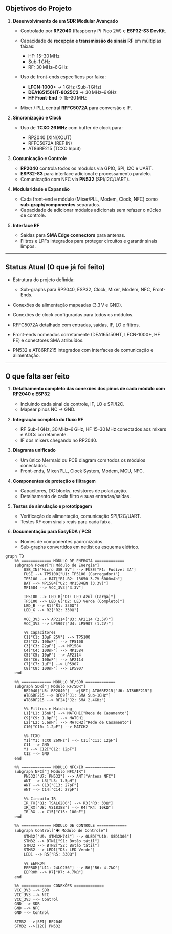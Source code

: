 ## **Objetivos do Projeto**

1. **Desenvolvimento de um SDR Modular Avançado**

   * Controlado por **RP2040** (Raspberry Pi Pico 2W) e **ESP32-S3 DevKit**.
   * Capacidade de **recepção e transmissão de sinais RF** em múltiplas faixas:

     * HF: 15–30 MHz
     * Sub-1 GHz
     * RF: 30 MHz–6 GHz
   * Uso de front-ends específicos por faixa:

     * **LFCN-1000+** → 1 GHz (Sub-1 GHz)
     * **DEA165150HT-8025C2** → 30 MHz–6 GHz
     * **HF Front-End** → 15–30 MHz
   * Mixer / PLL central **RFFC5072A** para conversão e IF.

2. **Sincronização e Clock**

   * Uso de **TCXO 26 MHz** com buffer de clock para:

     * RP2040 (XIN/XOUT)
     * RFFC5072A (REF IN)
     * AT86RF215 (TCXO Input)

3. **Comunicação e Controle**

   * **RP2040** controla todos os módulos via GPIO, SPI, I2C e UART.
   * **ESP32-S3** para interface adicional e processamento paralelo.
   * Comunicação com NFC via **PN532** (SPI/I2C/UART).

4. **Modularidade e Expansão**

   * Cada front-end e módulo (Mixer/PLL, Modem, Clock, NFC) como **sub-graph/componentes** separados.
   * Capacidade de adicionar módulos adicionais sem refazer o núcleo de controle.

5. **Interface RF**

   * Saídas para **SMA Edge connectors** para antenas.
   * Filtros e LPFs integrados para proteger circuitos e garantir sinais limpos.

---

## **Status Atual (O que já foi feito)**

* Estrutura do projeto definida:

  * Sub-graphs para RP2040, ESP32, Clock, Mixer, Modem, NFC, Front-Ends.
* Conexões de alimentação mapeadas (3.3 V e GND).
* Conexões de clock configuradas para todos os módulos.
* RFFC5072A detalhado com entradas, saídas, IF, LO e filtros.
* Front-ends nomeados corretamente (DEA165150HT, LFCN-1000+, HF FE) e conectores SMA atribuídos.
* PN532 e AT86RF215 integrados com interfaces de comunicação e alimentação.

---

## **O que falta ser feito**

1. **Detalhamento completo das conexões dos pinos de cada módulo com RP2040 e ESP32**

   * Incluindo cada sinal de controle, IF, LO e SPI/I2C.
   * Mapear pinos NC → GND.

2. **Integração completa do fluxo RF**

   * RF Sub-1 GHz, 30 MHz–6 GHz, HF 15–30 MHz conectados aos mixers e ADCs corretamente.
   * IF dos mixers chegando no RP2040.

3. **Diagrama unificado**

   * Um único Mermaid ou PCB diagram com todos os módulos conectados.
   * Front-ends, Mixer/PLL, Clock System, Modem, MCU, NFC.

4. **Componentes de proteção e filtragem**

   * Capacitores, DC blocks, resistores de polarização.
   * Detalhamento de cada filtro e suas entradas/saídas.

5. **Testes de simulação e prototipagem**

   * Verificação de alimentação, comunicação SPI/I2C/UART.
   * Testes RF com sinais reais para cada faixa.

6. **Documentação para EasyEDA / PCB**

   * Nomes de componentes padronizados.
   * Sub-graphs convertidos em netlist ou esquema elétrico.

```mermaid
graph TD
    %% ============= MÓDULO DE ENERGIA =============
    subgraph Power["🔋 Módulo de Energia"]
        USB_IN["Micro USB 5V"] --> FUSE["F1: Fusível 3A"]
        FUSE --> TP5100["U1: TP5100 (Carregador)"]
        TP5100 --> BAT["B1-B2: 18650 3.7V 6000mAh"]
        BAT --> MP1584["U2: MP1584EN (3.3V)"]
        MP1584 --> VCC_3V3["3.3V"]
        
        TP5100 --> LED_B["D1: LED Azul (Carga)"]
        TP5100 --> LED_G["D2: LED Verde (Completo)"]
        LED_B --> R1["R1: 330Ω"]
        LED_G --> R2["R2: 330Ω"]
        
        VCC_3V3 --> AP2114["U3: AP2114 (2.5V)"]
        VCC_3V3 --> LP5907["U4: LP5907 (1.2V)"]
        
        %% Capacitores
        C1["C1: 10μF 25V"] --> TP5100
        C2["C2: 100nF"] --> TP5100
        C3["C3: 22μF"] --> MP1584
        C4["C4: 100nF"] --> MP1584
        C5["C5: 10μF"] --> AP2114
        C6["C6: 100nF"] --> AP2114
        C7["C7: 1μF"] --> LP5907
        C8["C8: 100nF"] --> LP5907
    end

    %% ============= MÓDULO RF/SDR =============
    subgraph SDR["📡 Módulo RF/SDR"]
        RP2040["U5: RP2040"] -->|SPI| AT86RF215["U6: AT86RF215"]
        AT86RF215 --> RF09["J1: SMA Sub-1GHz"]
        AT86RF215 --> RF24["J2: SMA 2.4GHz"]
        
        %% Filtros e Matching
        L1["L1: 15nH"] --> MATCH1["Rede de Casamento"]
        C9["C9: 1.8pF"] --> MATCH1
        L2["L2: 5.6nH"] --> MATCH2["Rede de Casamento"]
        C10["C10: 1.2pF"] --> MATCH2
        
        %% TCXO
        Y1["Y1: TCXO 26MHz"] --> C11["C11: 12pF"]
        C11 --> GND
        Y1 --> C12["C12: 12pF"]
        C12 --> GND
    end

    %% ============= MÓDULO NFC/IR =============
    subgraph NFC["📲 Módulo NFC/IR"]
        PN532["U7: PN532"] --> ANT["Antena NFC"]
        ANT --> L3["L3: 1.5μH"]
        ANT --> C13["C13: 27pF"]
        ANT --> C14["C14: 27pF"]
        
        %% Circuito IR
        IR_TX["Q1: TSAL6200"] --> R3["R3: 33Ω"]
        IR_RX["U8: VS1838B"] --> R4["R4: 10kΩ"]
        IR_RX --> C15["C15: 100nF"]
    end

    %% ============= MÓDULO DE CONTROLE =============
    subgraph Control["🎛️ Módulo de Controle"]
        STM32["U9: STM32H743"] --> OLED["U10: SSD1306"]
        STM32 --> BTN1["S1: Botão tátil"]
        STM32 --> BTN2["S2: Botão tátil"]
        STM32 --> LED1["D3: LED Verde"]
        LED1 --> R5["R5: 330Ω"]
        
        %% EEPROM
        EEPROM["U11: 24LC256"] --> R6["R6: 4.7kΩ"]
        EEPROM --> R7["R7: 4.7kΩ"]
    end

    %% ============= CONEXÕES =============
    VCC_3V3 --> SDR
    VCC_3V3 --> NFC
    VCC_3V3 --> Control
    GND --> SDR
    GND --> NFC
    GND --> Control
    
    STM32 -->|SPI| RP2040
    STM32 -->|I2C| PN532
```